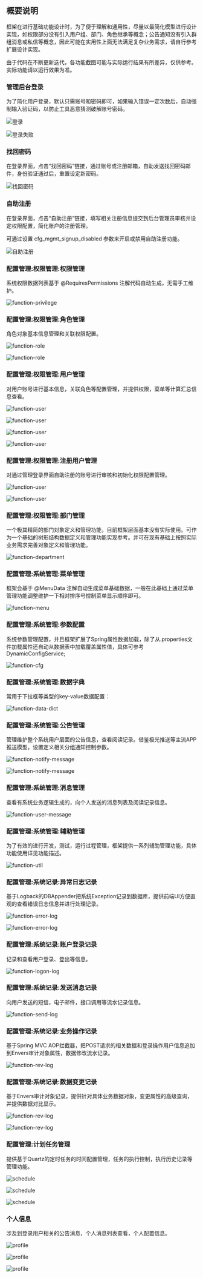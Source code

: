 ## 概要说明

框架在进行基础功能设计时，为了便于理解和通用性，尽量以最简化模型进行设计实现，如权限部分没有引入用户组、部门、角色继承等概念；公告通知没有引入群组消息或私信等概念，因此可能在实用性上面无法满足复杂业务需求，请自行参考扩展设计实现。

由于代码在不断更新迭代，各功能截图可能与实际运行结果有所差异，仅供参考。实际功能请以运行效果为准。

### 管理后台登录

为了简化用户登录，默认只需账号和密码即可，如果输入错误一定次数后，自动强制输入验证码，以防止工具恶意猜测破解账号密码。

![登录](images/function-login.png)

![登录失败](images/function-login-failure.png)

### 找回密码

在登录界面，点击“找回密码”链接，通过账号或注册邮箱，自助发送找回密码邮件，身份验证通过后，重置设定新密码。

![找回密码](images/function-forget-password.png)

### 自助注册

在登录界面，点击“自助注册”链接，填写相关注册信息提交到后台管理员审核并设定权限配置，简化账户的注册管理。

可通过设置 cfg\_mgmt\_signup\_disabled 参数来开启或禁用自助注册功能。

![自助注册](images/function-signup.png)

### 配置管理:权限管理:权限管理

系统权限数据列表基于 @RequiresPermissions 注解代码自动生成，无需手工维护。

![function-privilege](images/function-privilege.png)

### 配置管理:权限管理:角色管理

角色对象基本信息管理和关联权限配置。

![function-role](images/function-role-list.png)

![function-role](images/function-role-privileges.png)

### 配置管理:权限管理:用户管理

对用户账号进行基本信息，关联角色等配置管理，并提供权限，菜单等计算汇总信息查看。

![function-user](images/function-user-list.png)

![function-user](images/function-user-roles.png)

![function-user](images/function-user-privileges.png)

![function-user](images/function-user-menus.png)

### 配置管理:权限管理:注册用户管理

对通过管理登录界面自助注册的账号进行审核和初始化权限配置管理。

![function-user](images/function-signupuser-list.png)

![function-user](images/function-signupuser-audit.png)

### 配置管理:权限管理:部门管理

一个极其精简的部门对象定义和管理功能，目前框架层面基本没有实际使用。可作为一个基础的树形结构数据定义和管理功能实现参考。并可在现有基础上按照实际业务需求完善对象定义和管理功能。

![function-department](images/function-department.png)

### 配置管理:系统管理:菜单管理

框架会基于 @MenuData 注解自动生成菜单基础数据，一般在此基础上通过菜单管理功能调整维护一下相对排序号控制菜单显示顺序即可。

![function-menu](images/function-menu.png)

### 配置管理:系统管理:参数配置

系统参数管理配置，并且框架扩展了Spring属性数据加载，除了从.properties文件加载属性还自动从数据表中加载覆盖属性值，具体可参考DynamicConfigService;

![function-cfg](images/function-cfg.png)

### 配置管理:系统管理:数据字典

常用于下拉框等类型的key-value数据配置：

![function-data-dict](images/function-data-dict.png)

### 配置管理:系统管理:公告管理

管理维护整个系统用户层面的公告信息，查看阅读记录。借鉴极光推送等主流APP推送模型，设置定义相关分组通知控制参数。

![function-notify-message](images/function-notify-message.png)

![function-notify-message](images/function-notify-message-edit.png)

### 配置管理:系统管理:消息管理

查看有系统业务逻辑生成的，向个人发送的消息列表及阅读记录信息。

![function-user-message](images/function-user-message.png)

### 配置管理:系统管理:辅助管理

为了有效的进行开发，测试，运行过程管理，框架提供一系列辅助管理功能，具体功能使用详见功能描述。

![function-util](images/function-util.png)

### 配置管理:系统记录:异常日志记录

基于Logback的DBAppender把系统Exception记录到数据库，提供前端UI方便直观的查看错误日志信息并进行处理记录。

![function-error-log](images/function-error-log.png)

![function-error-log](images/function-error-log-detail.png)

### 配置管理:系统记录:账户登录记录

记录和查看用户登录、登出等信息。

![function-logon-log](images/function-logon-log.png)

### 配置管理:系统记录:发送消息记录

向用户发送的短信，电子邮件，接口调用等流水记录信息。

![function-send-log](images/function-send-log.png)

### 配置管理:系统记录:业务操作记录

基于Spring MVC AOP拦截器，把POST请求的相关数据和登录操作用户信息追加到Envers审计对象属性，数据修改流水记录。

![function-rev-log](images/function-rev-log.png)

### 配置管理:系统记录:数据变更记录

基于Envers审计对象记录，提供针对具体业务数据对象，变更属性的高级查询，并提供数据对比显示。

![function-rev-log](images/function-rev-log2.png)

![function-rev-log](images/function-rev-compare.png)

### 配置管理:计划任务管理

提供基于Quartz的定时任务的时间配置管理，任务的执行控制，执行历史记录等管理功能。

![schedule](images/schedule-cfg.png)

![schedule](images/schedule-mgmt.png)

![schedule](images/schedule-hist-list.png)

### 个人信息

涉及到登录用户相关的公告消息，个人消息列表查看，个人配置信息。

![profile](images/function-profile-notify-message.png)

![profile](images/function-profile-user-message.png)

![profile](images/function-profile.png)
